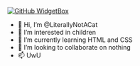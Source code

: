 [![GitHub WidgetBox](https://github-widgetbox.vercel.app/api/profile?username=LiterallyNotACat&data=followers,repositories,stars,commits)](https://github.com/Jurredr/github-widgetbox)
- 👋 Hi, I’m @LiterallyNotACat
- 👀 I’m interested in children
- 🌱 I’m currently learning HTML and CSS
- 💞️ I’m looking to collaborate on nothing
- 📫 UwU

<!---
LiterallyNotACat/LiterallyNotACat is a ✨ special ✨ repository because its `README.md` (this file) appears on your GitHub profile.
You can click the Preview link to take a look at your changes.
--->
